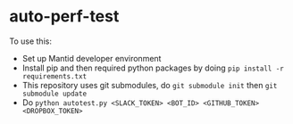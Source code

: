 # auto-perf-test

To use this:
- Set up Mantid developer environment
- Install pip and then required python packages by doing `pip install -r requirements.txt`
- This repository uses git submodules, do `git submodule init` then `git submodule update`
- Do `python autotest.py <SLACK_TOKEN> <BOT_ID> <GITHUB_TOKEN> <DROPBOX_TOKEN>`
